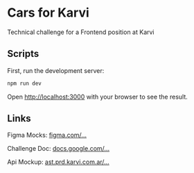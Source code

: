 # Cars for Karvi

Technical challenge for a Frontend position at Karvi

## Scripts

First, run the development server:

```bash
npm run dev
```

Open [http://localhost:3000](http://localhost:3000) with your browser to see the result.


## Links

Figma Mocks:
[figma.com/...](https://www.figma.com/design/gryFT9ZoTDpwURYEfc6Tig/Challenge-Frontend-Team?node-id=0-1&node-type=canvas&t=tPl1lUyHNCMXbsQK-0)

Challenge Doc:
[docs.google.com/...](https://docs.google.com/document/d/1k5VtVUXoeA3EP4ILnvgkurL12vy6jrITRcx5aetOfkA/edit?tab=t.0)

Api Mockup:
[ast.prd.karvi.com.ar/...](https://ast.prd.karvi.com.ar/challenge/cars/ASST-challenge-01JEVJTR90HVPSS2NRPPG02CJ3.json)
